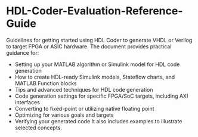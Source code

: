 # HDL-Coder-Evaluation-Reference-Guide
Guidelines for getting started using HDL Coder to generate VHDL or Verilog to target FPGA or ASIC hardware. The document provides practical guidance for:
* Setting up your MATLAB algorithm or Simulink model for HDL code generation
* How to create HDL-ready Simulink models, Stateflow charts, and MATLAB Function blocks
* Tips and advanced techniques for HDL code generation
* Code generation settings for specific FPGA/SoC targets, including AXI interfaces
* Converting to fixed-point or utilizing native floating point
* Optimizing for various goals and targets
* Verifying your generated code
It also includes examples to illustrate selected concepts. 
